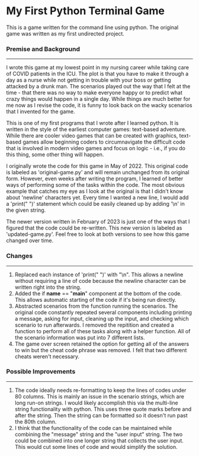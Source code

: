 # My First Python Terminal Game

This is a game written for the command line using python. The original game was written as my first undirected project.

### Premise and Background
---

I wrote this game at my lowest point in my nursing career while taking care of COVID patients in the ICU. The plot is that you have to make it through a day as a nurse while not getting in trouble with your boss or getting attacked by a drunk man. The scenarios played out the way that I felt at the time - that there was no way to make everyone happy or to predict what crazy things would happen in a single day. While things are much better for me now as I revise the code, it is funny to look back on the wacky scenarios that I invented for the game.

This is one of my first programs that I wrote after I learned python. It is written in the style of the earliest computer games: text-based adventure. While there are cooler video games that can be created with graphics, text-based games allow beginning coders to circumnavigate the difficult code that is involved in modern video games and focus on logic - i.e., if you do this thing, some other thing will happen.

I originally wrote the code for this game in May of 2022. This original code is labeled as 'original-game.py' and will remain unchanged from its original form. However, even weeks after writing the program, I learned of better ways of performing some of the tasks within the code. The most obvious example that catches my eye as I look at the original is that I didn't know about 'newline' characters yet. Every time I wanted a new line, I would add a 'print(" ")' statement which could be easily cleaned up by adding '\n' in the given string.

The newer version written in February of 2023 is just one of the ways that I figured that the code could be re-written. This new version is labeled as 'updated-game.py'. Feel free to look at both versions to see how this game changed over time.


### Changes
---

1. Replaced each instance of 'print(" ")' with "\n". This allows a newline without requiring a line of code because the newline character can be written right into the string.
2. Added the if __name__ == "__main__" component at the bottom of the code. This allows automatic starting of the code if it's being run directly.
3. Abstracted scenarios from the function running the scenarios. The original code constantly repeated several components including printing a message, asking for input, cleaning up the input, and checking which scenario to run afterwards. I removed the repitition and created a function to perform all of these tasks along with a helper function. All of the scenario information was put into 7 different lists.
4. The game over screen retained the option for getting all of the answers to win but the cheat code phrase was removed. I felt that two different cheats weren't necessary.

### Possible Improvements
---

1. The code ideally needs re-formatting to keep the lines of codes under 80 columns. This is mainly an issue in the scenario strings, which are long run-on strings. I would likely accomplish this via the multi-line string functionality with python. This uses three quote marks before and after the string. Then the string can be formatted so it doesn't run past the 80th column.
2. I think that the functionality of the code can be maintained while combining the "message" string and the "user input" string. The two could be combined into one longer string that collects the user input. This would cut some lines of code and would simplify the solution.